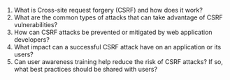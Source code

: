 

1. What is Cross-site request forgery (CSRF) and how does it work?
2. What are the common types of attacks that can take advantage of CSRF vulnerabilities?
3. How can CSRF attacks be prevented or mitigated by web application developers?
4. What impact can a successful CSRF attack have on an application or its users?
5. Can user awareness training help reduce the risk of CSRF attacks? If so, what best practices should be shared with users?